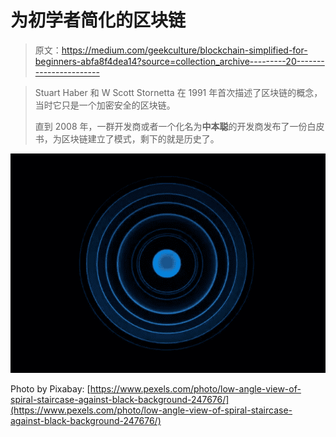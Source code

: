 # 为初学者简化的区块链

> 原文：<https://medium.com/geekculture/blockchain-simplified-for-beginners-abfa8f4dea14?source=collection_archive---------20----------------------->

> Stuart Haber 和 W Scott Stornetta 在 1991 年首次描述了区块链的概念，当时它只是一个加密安全的区块链。
> 
> 直到 2008 年，一群开发商或者一个化名为**中本聪**的开发商发布了一份白皮书，为区块链建立了模式，剩下的就是历史了。

![](img/37352f47ae32e67e75d2b17415502184.png)

Photo by Pixabay: [https://www.pexels.com/photo/low-angle-view-of-spiral-staircase-against-black-background-247676/](https://www.pexels.com/photo/low-angle-view-of-spiral-staircase-against-black-background-247676/)